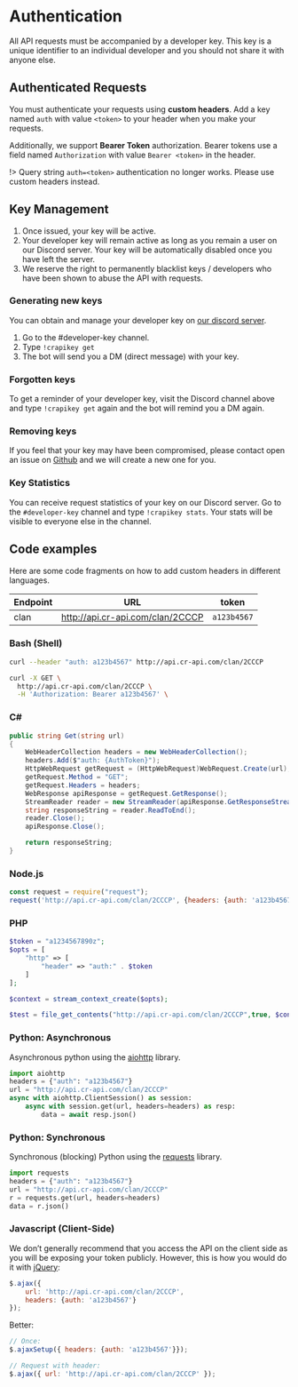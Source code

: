 #  Authentication

All API requests must be accompanied by a developer key. This key is a unique identifier to an individual developer and you should not share it with anyone else.

## Authenticated Requests

You must authenticate your requests using **custom headers**. Add a key named `auth` with value `<token>` to your header when you make your requests.

Additionally, we support **Bearer Token** authorization. Bearer tokens use a field named `Authorization` with value `Bearer <token>` in the header.

!> Query string `auth=<token>` authentication no longer works. Please use custom headers instead.

## Key Management

1. Once issued, your key will be active.
2. Your developer key will remain active as long as you remain a user on our Discord server. Your key will be automatically disabled once you have left the server.
3. We reserve the right to permanently blacklist keys / developers who have been shown to abuse the API with requests.


### Generating new keys

You can obtain and manage your developer key on [our discord server](http://discord.me/cr_api).

1. Go to the #developer-key channel.
2. Type `!crapikey get`
3. The bot will send you a DM (direct message) with your key.

### Forgotten keys

To get a reminder of your developer key, visit the Discord channel above and type `!crapikey get` again and the bot will remind you a DM again.

### Removing keys

If you feel that your key may have been compromised, please contact open an issue on [Github](http://github.com/cr-api/cr-api) and we will create a new one for you.

### Key Statistics

You can receive request statistics of your key on our Discord server. Go to the `#developer-key` channel and type `!crapikey stats`. Your stats will be visible to everyone else in the channel.

## Code examples

Here are some code fragments on how to add custom headers in different languages.

| Endpoint | URL | token |
| --- | --- | --- |
| clan | http://api.cr-api.com/clan/2CCCP | `a123b4567` |

### Bash (Shell)

```bash
curl --header "auth: a123b4567" http://api.cr-api.com/clan/2CCCP
```

```bash
curl -X GET \
  http://api.cr-api.com/clan/2CCCP \
  -H 'Authorization: Bearer a123b4567' \
```

### C# #

```csharp
public string Get(string url)
{
    WebHeaderCollection headers = new WebHeaderCollection();
    headers.Add($"auth: {AuthToken}");
    HttpWebRequest getRequest = (HttpWebRequest)WebRequest.Create(url);
    getRequest.Method = "GET";
    getRequest.Headers = headers;
    WebResponse apiResponse = getRequest.GetResponse();
    StreamReader reader = new StreamReader(apiResponse.GetResponseStream(), Encoding.UTF8);
    string responseString = reader.ReadToEnd();
    reader.Close();
    apiResponse.Close();

    return responseString;
}
```

### Node.js

```javascript
const request = require("request");
request('http://api.cr-api.com/clan/2CCCP', {headers: {auth: 'a123b4567'}})
```

### PHP

```php
$token = "a1234567890z";
$opts = [
    "http" => [
        "header" => "auth:" . $token
    ]
];

$context = stream_context_create($opts);

$test = file_get_contents("http://api.cr-api.com/clan/2CCCP",true, $context);
```

### Python: Asynchronous

Asynchronous python using the [aiohttp](http://aiohttp.readthedocs.io/) library.

```python
import aiohttp
headers = {"auth": "a123b4567"}
url = "http://api.cr-api.com/clan/2CCCP"
async with aiohttp.ClientSession() as session:
    async with session.get(url, headers=headers) as resp:
        data = await resp.json()
```

### Python: Synchronous

Synchronous (blocking) Python using the [requests](http://docs.python-requests.org) library.

```python
import requests
headers = {"auth": "a123b4567"}
url = "http://api.cr-api.com/clan/2CCCP"
r = requests.get(url, headers=headers)
data = r.json()
```

### Javascript (Client-Side)

We don’t generally recommend that you access the API on the client side as you will be exposing your token publicly. However, this is how you would do it with [jQuery](http://api.jquery.com/):

```javascript
$.ajax({
    url: 'http://api.cr-api.com/clan/2CCCP',
    headers: {auth: 'a123b4567'}
});
```

Better:

```javascript
// Once:
$.ajaxSetup({ headers: {auth: 'a123b4567'}});

// Request with header:
$.ajax({ url: 'http://api.cr-api.com/clan/2CCCP' });
```
